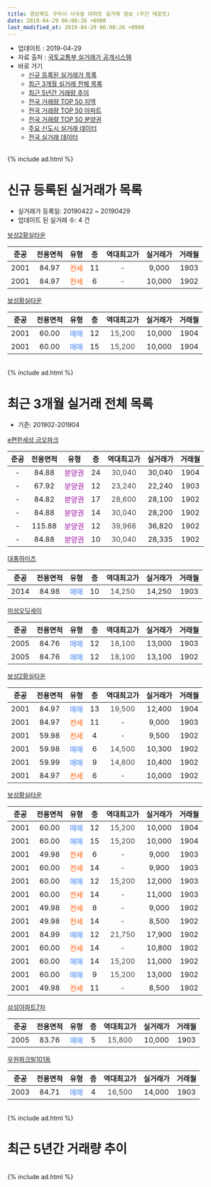 ```yaml
---
title: 경상북도 구미시 사곡동 아파트 실거래 정보 (주간 레포트)
date: 2019-04-29 06:08:26 +0900
last_modified_at: 2019-04-29 06:08:26 +0900
---
```


* 업데이트 : 2019-04-29
* 자료 출처 : [국토교통부 실거래가 공개시스템](http://rt.molit.go.kr)
* 바로 가기
    * [신규 등록된 실거래가 목록](#신규-등록된-실거래가-목록)
    * [최근 3개월 실거래 전체 목록](#최근-3개월-실거래-전체-목록)
    * [최근 5년간 거래량 추이](#최근-5년간-거래량-추이)
    * [전국 거래량 TOP 50 지역](https://inasie.github.io/apt-trade-info/최근-3개월-전국에서-가장-거래가-많이-발생한-지역)
    * [전국 거래량 TOP 50 아파트](https://inasie.github.io/apt-trade-info/최근-3개월-전국에서-가장-거래가-많이-발생한-아파트)
    * [전국 거래량 TOP 50 분양권](https://inasie.github.io/apt-trade-info/최근-3개월-전국에서-가장-거래가-많이-발생한-분양권)
    * [주요 신도시 실거래 데이터](https://inasie.github.io/apt-trade-info/주요-신도시)
    * [전국 실거래 데이터](https://inasie.github.io/apt-trade-info/전국)
<br>
{% include ad.html %}
<br>

# 신규 등록된 실거래가 목록
* 실거래가 등록일: 20190422 ~ 20190429
* 업데이트 된 실거래 수: 4 건


[보성2황실타운](https://search.naver.com/search.naver?query=%EA%B2%BD%EC%83%81%EB%B6%81%EB%8F%84+%EA%B5%AC%EB%AF%B8%EC%8B%9C+%EC%82%AC%EA%B3%A1%EB%8F%99+%EB%B3%B4%EC%84%B12%ED%99%A9%EC%8B%A4%ED%83%80%EC%9A%B4)

|준공|전용면적|유형|층|역대최고가|실거래가|거래월|
|:---:|:---:|:---:|:---:|:---:|:---:|:---:|
|2001|84.97|<span style="color:#ff5a00">전세</span>|11|<span style="color:#444444">-</span>|9,000|1903|
|2001|84.97|<span style="color:#ff5a00">전세</span>|6|<span style="color:#444444">-</span>|10,000|1902|

[보성황실타운](https://search.naver.com/search.naver?query=%EA%B2%BD%EC%83%81%EB%B6%81%EB%8F%84+%EA%B5%AC%EB%AF%B8%EC%8B%9C+%EC%82%AC%EA%B3%A1%EB%8F%99+%EB%B3%B4%EC%84%B1%ED%99%A9%EC%8B%A4%ED%83%80%EC%9A%B4)

|준공|전용면적|유형|층|역대최고가|실거래가|거래월|
|:---:|:---:|:---:|:---:|:---:|:---:|:---:|
|2001|60.00|<span style="color:#4285f3">매매</span>|12|<span style="color:#444444">15,200</span>|10,000|1904|
|2001|60.00|<span style="color:#4285f3">매매</span>|15|<span style="color:#444444">15,200</span>|10,000|1904|


<br>
{% include ad.html %}
<br>

# 최근 3개월 실거래 전체 목록
* 기준: 201902-201904


[e편한세상 금오파크](https://search.naver.com/search.naver?query=%EA%B2%BD%EC%83%81%EB%B6%81%EB%8F%84+%EA%B5%AC%EB%AF%B8%EC%8B%9C+%EC%82%AC%EA%B3%A1%EB%8F%99+e%ED%8E%B8%ED%95%9C%EC%84%B8%EC%83%81+%EA%B8%88%EC%98%A4%ED%8C%8C%ED%81%AC)

|준공|전용면적|유형|층|역대최고가|실거래가|거래월|
|:---:|:---:|:---:|:---:|:---:|:---:|:---:|
|-|84.88|<span style="color:#9C11A5">분양권</span>|24|<span style="color:#444444">30,040</span>|30,040|1904|
|-|67.92|<span style="color:#9C11A5">분양권</span>|12|<span style="color:#444444">23,240</span>|22,240|1903|
|-|84.82|<span style="color:#9C11A5">분양권</span>|17|<span style="color:#444444">28,600</span>|28,100|1902|
|-|84.88|<span style="color:#9C11A5">분양권</span>|14|<span style="color:#444444">30,040</span>|28,200|1902|
|-|115.88|<span style="color:#9C11A5">분양권</span>|12|<span style="color:#444444">39,966</span>|36,820|1902|
|-|84.88|<span style="color:#9C11A5">분양권</span>|10|<span style="color:#444444">30,040</span>|28,335|1902|

[대풍하이츠](https://search.naver.com/search.naver?query=%EA%B2%BD%EC%83%81%EB%B6%81%EB%8F%84+%EA%B5%AC%EB%AF%B8%EC%8B%9C+%EC%82%AC%EA%B3%A1%EB%8F%99+%EB%8C%80%ED%92%8D%ED%95%98%EC%9D%B4%EC%B8%A0)

|준공|전용면적|유형|층|역대최고가|실거래가|거래월|
|:---:|:---:|:---:|:---:|:---:|:---:|:---:|
|2014|84.98|<span style="color:#4285f3">매매</span>|10|<span style="color:#444444">14,250</span>|14,250|1903|

[미성오딧세이](https://search.naver.com/search.naver?query=%EA%B2%BD%EC%83%81%EB%B6%81%EB%8F%84+%EA%B5%AC%EB%AF%B8%EC%8B%9C+%EC%82%AC%EA%B3%A1%EB%8F%99+%EB%AF%B8%EC%84%B1%EC%98%A4%EB%94%A7%EC%84%B8%EC%9D%B4)

|준공|전용면적|유형|층|역대최고가|실거래가|거래월|
|:---:|:---:|:---:|:---:|:---:|:---:|:---:|
|2005|84.76|<span style="color:#4285f3">매매</span>|12|<span style="color:#444444">18,100</span>|13,000|1903|
|2005|84.76|<span style="color:#4285f3">매매</span>|12|<span style="color:#444444">18,100</span>|13,100|1902|

[보성2황실타운](https://search.naver.com/search.naver?query=%EA%B2%BD%EC%83%81%EB%B6%81%EB%8F%84+%EA%B5%AC%EB%AF%B8%EC%8B%9C+%EC%82%AC%EA%B3%A1%EB%8F%99+%EB%B3%B4%EC%84%B12%ED%99%A9%EC%8B%A4%ED%83%80%EC%9A%B4)

|준공|전용면적|유형|층|역대최고가|실거래가|거래월|
|:---:|:---:|:---:|:---:|:---:|:---:|:---:|
|2001|84.97|<span style="color:#4285f3">매매</span>|13|<span style="color:#444444">19,500</span>|12,400|1904|
|2001|84.97|<span style="color:#ff5a00">전세</span>|11|<span style="color:#444444">-</span>|9,000|1903|
|2001|59.98|<span style="color:#ff5a00">전세</span>|4|<span style="color:#444444">-</span>|9,500|1902|
|2001|59.98|<span style="color:#4285f3">매매</span>|6|<span style="color:#444444">14,500</span>|10,300|1902|
|2001|59.99|<span style="color:#4285f3">매매</span>|9|<span style="color:#444444">14,800</span>|10,400|1902|
|2001|84.97|<span style="color:#ff5a00">전세</span>|6|<span style="color:#444444">-</span>|10,000|1902|

[보성황실타운](https://search.naver.com/search.naver?query=%EA%B2%BD%EC%83%81%EB%B6%81%EB%8F%84+%EA%B5%AC%EB%AF%B8%EC%8B%9C+%EC%82%AC%EA%B3%A1%EB%8F%99+%EB%B3%B4%EC%84%B1%ED%99%A9%EC%8B%A4%ED%83%80%EC%9A%B4)

|준공|전용면적|유형|층|역대최고가|실거래가|거래월|
|:---:|:---:|:---:|:---:|:---:|:---:|:---:|
|2001|60.00|<span style="color:#4285f3">매매</span>|12|<span style="color:#444444">15,200</span>|10,000|1904|
|2001|60.00|<span style="color:#4285f3">매매</span>|15|<span style="color:#444444">15,200</span>|10,000|1904|
|2001|49.98|<span style="color:#ff5a00">전세</span>|6|<span style="color:#444444">-</span>|9,000|1903|
|2001|60.00|<span style="color:#ff5a00">전세</span>|14|<span style="color:#444444">-</span>|9,900|1903|
|2001|60.00|<span style="color:#4285f3">매매</span>|12|<span style="color:#444444">15,200</span>|12,000|1903|
|2001|60.00|<span style="color:#ff5a00">전세</span>|14|<span style="color:#444444">-</span>|11,000|1903|
|2001|49.98|<span style="color:#ff5a00">전세</span>|8|<span style="color:#444444">-</span>|9,000|1902|
|2001|49.98|<span style="color:#ff5a00">전세</span>|14|<span style="color:#444444">-</span>|8,500|1902|
|2001|84.99|<span style="color:#4285f3">매매</span>|12|<span style="color:#444444">21,750</span>|17,900|1902|
|2001|60.00|<span style="color:#ff5a00">전세</span>|14|<span style="color:#444444">-</span>|10,800|1902|
|2001|60.00|<span style="color:#4285f3">매매</span>|14|<span style="color:#444444">15,200</span>|11,000|1902|
|2001|60.00|<span style="color:#4285f3">매매</span>|9|<span style="color:#444444">15,200</span>|13,000|1902|
|2001|49.98|<span style="color:#ff5a00">전세</span>|11|<span style="color:#444444">-</span>|8,500|1902|

[삼성아파트7차](https://search.naver.com/search.naver?query=%EA%B2%BD%EC%83%81%EB%B6%81%EB%8F%84+%EA%B5%AC%EB%AF%B8%EC%8B%9C+%EC%82%AC%EA%B3%A1%EB%8F%99+%EC%82%BC%EC%84%B1%EC%95%84%ED%8C%8C%ED%8A%B87%EC%B0%A8)

|준공|전용면적|유형|층|역대최고가|실거래가|거래월|
|:---:|:---:|:---:|:---:|:---:|:---:|:---:|
|2005|83.76|<span style="color:#4285f3">매매</span>|5|<span style="color:#444444">15,800</span>|10,000|1903|

[우원파크빌101동](https://search.naver.com/search.naver?query=%EA%B2%BD%EC%83%81%EB%B6%81%EB%8F%84+%EA%B5%AC%EB%AF%B8%EC%8B%9C+%EC%82%AC%EA%B3%A1%EB%8F%99+%EC%9A%B0%EC%9B%90%ED%8C%8C%ED%81%AC%EB%B9%8C101%EB%8F%99)

|준공|전용면적|유형|층|역대최고가|실거래가|거래월|
|:---:|:---:|:---:|:---:|:---:|:---:|:---:|
|2003|84.71|<span style="color:#4285f3">매매</span>|4|<span style="color:#444444">16,500</span>|14,000|1903|


<br>
{% include ad.html %}
<br>

# 최근 5년간 거래량 추이


<div style="width:100%;">
    <canvas id="deal_progress" height="200"></canvas>
</div>

<script>
new Chart(document.getElementById("deal_progress"), {
    type: 'line',
    data: {
        labels: ['201404','201405','201406','201407','201408','201409','201410','201411','201412','201501','201502','201503','201504','201505','201506','201507','201508','201509','201510','201511','201512','201601','201602','201603','201604','201605','201606','201607','201608','201609','201610','201611','201612','201701','201702','201703','201704','201705','201706','201707','201708','201709','201710','201711','201712','201801','201802','201803','201804','201805','201806','201807','201808','201809','201810','201811','201812','201901','201902','201903','201904'],
        datasets: [{
            label: '매매',
            pointRadius: 1,
            data: [12, 9, 7, 11, 20, 21, 19, 10, 14, 16, 6, 13, 10, 14, 6, 7, 17, 18, 12, 10, 9, 6, 7, 18, 10, 6, 9, 8, 5, 5, 4, 8, 5, 3, 1, 6, 8, 6, 5, 10, 9, 6, 6, 12, 4, 9, 77, 55, 22, 36, 13, 9, 10, 6, 12, 6, 6, 10, 10, 6, 4],
            borderColor: "rgba(255, 201, 14, 1)",
            backgroundColor: "rgba(255, 201, 14, 0.5)",
            fill: false,
            lineTension: 0
        },{
            label: '전월세',
            pointRadius: 1,
            data: [5, 7, 5, 2, 6, 8, 4, 7, 2, 5, 7, 7, 3, 8, 7, 6, 4, 5, 10, 3, 7, 6, 10, 9, 3, 6, 7, 2, 3, 3, 3, 8, 3, 5, 3, 7, 5, 4, 4, 6, 11, 4, 2, 3, 6, 10, 9, 5, 7, 3, 10, 0, 10, 5, 1, 5, 7, 3, 6, 4, 0],
            borderColor: "rgba(0, 141, 185, 1)",
            backgroundColor: "rgba(0, 141, 185, 0.5)",
            fill: false,
            lineTension: 0
        }
        ]
    },
    options: {
        responsive: true,
        title: {
            display: false
        },
        tooltips: {
            mode: 'index',
            intersect: false
        },
        hover: {
            mode: 'nearest',
            intersect: true
        },
        scales: {
            xAxes: [{
                display: true,
                scaleLabel: {
                    display: true,
                    labelString: '년/월'
                }
            }],
            yAxes: [{
                display: true,
                ticks: {
                    suggestedMin: 0,
                },
                scaleLabel: {
                    display: true,
                    labelString: '실거래 수'
                }
            }]
        }
    }
});

</script>


<br>
{% include ad.html %}
<br>

